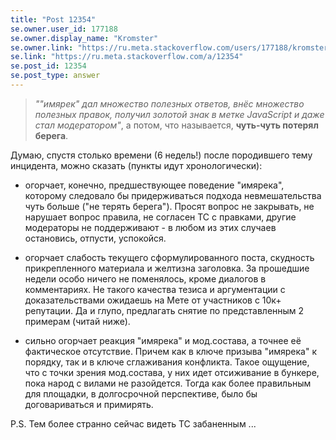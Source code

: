 ```yaml
---
title: "Post 12354"
se.owner.user_id: 177188
se.owner.display_name: "Kromster"
se.owner.link: "https://ru.meta.stackoverflow.com/users/177188/kromster"
se.link: "https://ru.meta.stackoverflow.com/a/12354"
se.post_id: 12354
se.post_type: answer
---
```

<blockquote>
<p><em>&quot;&quot;имярек&quot; дал множество полезных ответов, внёс множество полезных правок, получил золотой знак в метке JavaScript и даже стал модератором&quot;</em>, а потом, что называется, <strong>чуть-чуть потерял берега</strong>.</p>
</blockquote>
<p>Думаю, спустя столько времени (6 недель!) после породившего тему инцидента, можно сказать (пункты идут хронологически):</p>
<ul>
<li><p>огорчает, конечно, предшествующее поведение &quot;имярека&quot;, которому следовало бы придерживаться подхода невмешательства чуть больше (&quot;не терять берега&quot;). Просят вопрос не закрывать, не нарушает вопрос правила, не согласен ТС с правками, другие модераторы не поддерживают - в любом из этих случаев остановись, отпусти, успокойся.</p>
</li>
<li><p>огорчает слабость текущего сформулированного поста, скудность прикрепленного материала и желтизна заголовка. За прошедшие недели особо ничего не поменялось, кроме диалогов в комментариях. Не такого качества тезиса и аргументации с доказательствами ожидаешь на Мете от участников с 10к+ репутации. Да и глупо, предлагать снятие по представленным 2 примерам (читай ниже).</p>
</li>
<li><p>сильно огорчает реакция &quot;имярека&quot; и мод.состава, а точнее её фактическое отсутствие. Причем как в ключе призыва &quot;имярека&quot; к порядку, так и в ключе сглаживания конфликта. Такое ощущение, что с точки зрения мод.состава, у них идет отсиживание в бункере, пока народ с вилами не разойдется. Тогда как более правильным для площадки, в долгосрочной перспективе, было бы договариваться и примирять.</p>
</li>
</ul>
<p>P.S. Тем более странно сейчас видеть ТС забаненным ...</p>
